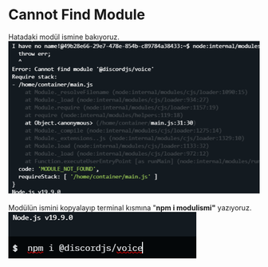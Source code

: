 # Cannot Find Module

Hatadaki modül ismine bakıyoruz.\
![](<../.gitbook/assets/image (4).png>)\
\
Modülün ismini kopyalayıp terminal kısmına "**npm i modulismi"** yazıyoruz.\
![](<../.gitbook/assets/image (1) (1).png>)
